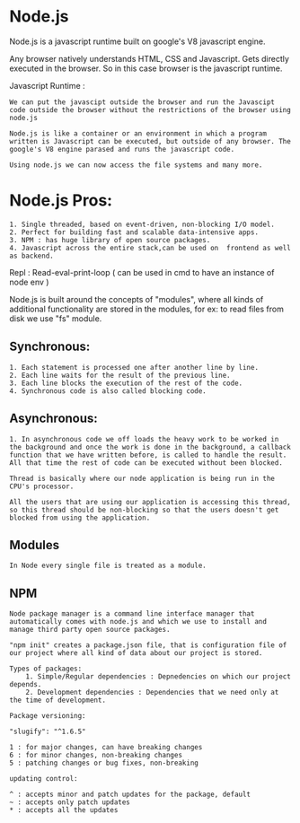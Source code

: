 # Node.js

Node.js is a javascript runtime built on google's V8 javascript engine.

Any browser natively understands HTML, CSS and Javascript. Gets directly executed in the browser. So in this case browser is the javascript runtime.

Javascript Runtime :

    We can put the javascipt outside the browser and run the Javascipt code outside the browser without the restrictions of the browser using node.js

    Node.js is like a container or an environment in which a program written is Javascript can be executed, but outside of any browser. The google's V8 engine parased and runs the javascript code.

    Using node.js we can now access the file systems and many more.

# Node.js Pros:

    1. Single threaded, based on event-driven, non-blocking I/O model.
    2. Perfect for building fast and scalable data-intensive apps.
    3. NPM : has huge library of open source packages.
    4. Javascript across the entire stack,can be used on  frontend as well as backend.

Repl : Read-eval-print-loop ( can be used in cmd to have an instance of node env )

Node.js is built around the concepts of "modules", where all kinds of additional functionality are stored in the modules, for ex: to read files from disk we use "fs" module.

## Synchronous:

    1. Each statement is processed one after another line by line.
    2. Each line waits for the result of the previous line.
    3. Each line blocks the execution of the rest of the code.
    4. Synchronous code is also called blocking code.

## Asynchronous:

    1. In asynchronous code we off loads the heavy work to be worked in the background and once the work is done in the background, a callback function that we have written before, is called to handle the result.
    All that time the rest of code can be executed without been blocked.

    Thread is basically where our node application is being run in the CPU's processor.

    All the users that are using our application is accessing this thread, so this thread should be non-blocking so that the users doesn't get blocked from using the application.

## Modules

    In Node every single file is treated as a module.

## NPM

    Node package manager is a command line interface manager that automatically comes with node.js and which we use to install and manage third party open source packages.

    "npm init" creates a package.json file, that is configuration file of our project where all kind of data about our project is stored.

    Types of packages:
        1. Simple/Regular dependencies : Depnedencies on which our project depends.
        2. Development dependencies : Dependencies that we need only at the time of development.

    Package versioning:

    "slugify": "^1.6.5"

    1 : for major changes, can have breaking changes
    6 : for minor changes, non-breaking changes
    5 : patching changes or bug fixes, non-breaking

    updating control:

    ^ : accepts minor and patch updates for the package, default
    ~ : accepts only patch updates
    * : accepts all the updates
